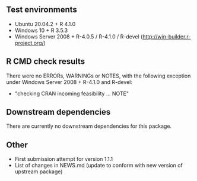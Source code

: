 ## Test environments

* Ubuntu 20.04.2 + R 4.1.0
* Windows 10 + R 3.5.3
* Windows Server 2008 + R-4.0.5 / R-4.1.0 / R-devel (http://win-builder.r-project.org/)

## R CMD check results

There were no ERRORs, WARNINGs or NOTES, with the following exception under
Windows Server 2008 + R-4.1.0 and R-devel:

* "checking CRAN incoming feasibility ... NOTE"

## Downstream dependencies

There are currently no downstream dependencies for this package.

## Other

* First submission attempt for version 1.1.1
* List of changes in NEWS.md (update to conform with new version of upstream
  package)
